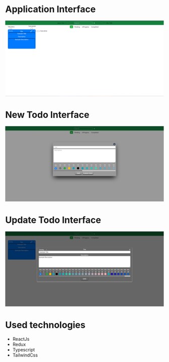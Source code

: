 # Application Interface
![Alt text](./AppInterface.png)

# New Todo Interface
![Alt text](./NewTodo.png)

# Update Todo Interface
![Alt text](./UpdateTodo.png)

# Used technologies
- ReactJs
- Redux
- Typescript
- TailwindCss